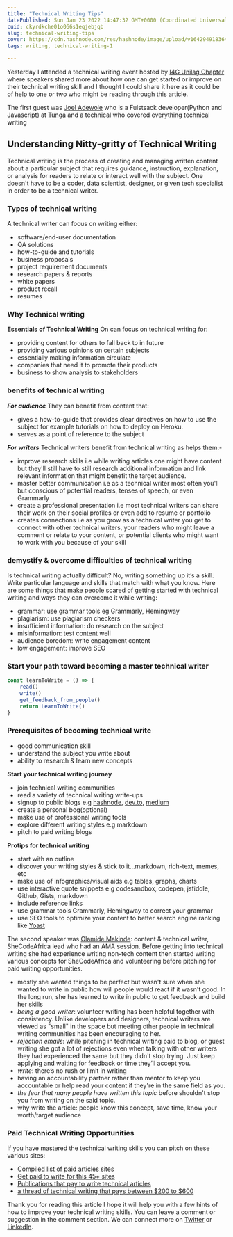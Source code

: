 ```yaml
---
title: "Technical Writing Tips"
datePublished: Sun Jan 23 2022 14:47:32 GMT+0000 (Coordinated Universal Time)
cuid: ckyrdkche01o066s1eqjebjqb
slug: technical-writing-tips
cover: https://cdn.hashnode.com/res/hashnode/image/upload/v1642949183646/h0HZMEQ2D.png
tags: writing, technical-writing-1

---
```


Yesterday I attended a technical writing event hosted by [I4G Unilag Chapter](https://twitter.com/I4GUNILAG) where speakers shared more about how one can get started or improve on their technical writing skill and I thought I could share it here as it could be of help to one or two who might be reading through this article.

The first guest was [Joel Adewole](https://twitter.com/wolz_codelife) who is a Fulstsack developer(Python and Javascript) at [Tunga](Tunga.io) and a technical who covered everything technical writing

## Understanding Nitty-gritty of Technical Writing
Technical writing is the process of creating and managing written content about a particular subject that requires guidance, instruction, explanation, or analysis for readers to relate or interact well with the subject. One doesn't have to be a coder, data scientist, designer, or given tech specialist in order to be a technical writer.

### Types of technical writing
A technical writer can focus on writing either:
- software/end-user documentation
- QA solutions
- how-to-guide and tutorials
- business proposals
- project requirement documents
- research papers & reports
- white papers
- product recall
- resumes

### Why Technical writing
**Essentials of Technical Writing**
On can focus on technical writing for:
- providing content for others to fall back to in future
- providing various opinions on certain subjects
- essentially making information circulate
- companies that need it to promote their products
- business to show analysis to stakeholders

### benefits of technical writing
***For audience***
They can benefit from content that:
- gives a how-to-guide that provides clear directives on how to use the subject for example tutorials on how to deploy on Heroku.
- serves as a point of reference to the subject

***For writers***
Technical writers benefit from technical writing as helps them:-
- improve research skills i.e while writing articles one might have content but they'll still have to still research additional information and link relevant information that might benefit the target audience. 
- master better communication i.e as a technical writer most often you'll but conscious of potential readers, tenses of speech, or even Grammarly 
- create a professional presentation i.e most technical writers can share their work on their social profiles or even add to resume or portfolio
- creates connections i.e as you grow as a technical writer you get to connect with other technical writers, your readers who might leave a comment or relate to your content, or potential clients who might want to work with you because of your skill

### demystify & overcome difficulties of technical writing
Is technical writing actually difficult? No, writing something up it’s a skill. Write particular language and skills that match with what you know. Here are some things that make people scared of getting started with technical writing and ways they can overcome it while writing:
- grammar: use grammar tools eg Grammarly, Hemingway
- plagiarism: use plagiarism checkers
- insufficient information: do research on the subject
- misinformation: test content well
- audience boredom: write engagement content
- low engagement: improve SEO

### Start your path toward becoming a master technical writer

```jsx
const learnToWrite = () => {
	read()
	write()
	get_feedback_from_people()
	return LearnToWrite()
}
```

### Prerequisites of becoming technical write 
- good communication skill
- understand the subject you write about
- ability to research & learn new concepts

**Start your technical writing journey**

- join technical writing communities
- read a variety of technical writing write-ups
- signup to public blogs e.g [hashnode](hashnode.com), [dev.to](dev.to), [medium](medium.com)
- create a personal bog(optional)
- make use of professional writing tools
- explore different writing styles e.g markdown
- pitch to paid writing blogs

**Protips for technical writing**

- start with an outline
- discover your writing styles & stick to it...markdown, rich-text, memes, etc
- make use of infographics/visual aids e.g tables, graphs, charts
- use interactive quote snippets e.g codesandbox, codepen, jsfiddle, Github, Gists, markdown
- include reference links
- use grammar tools Grammarly, Hemingway to correct your grammar
- use SEO tools to optimize your content to better search engine ranking like [Yoast](https://yoast.com/wordpress/plugins/seo/)

The second speaker was [Olamide Makinde](https://twitter.com/tiaraoluwanimi_): content & technical writer, SheCodeAfrica lead who had an AMA session. Before getting into technical writing she had experience writing non-tech content then started writing various concepts for SheCodeAfrica and volunteering before pitching for paid writing opportunities.

- mostly she wanted things to be perfect but wasn't sure when she wanted to write in public how will people would react if it wasn't good. In the long run, she has learned to write in public to get feedback and build her skills
- *being a good writer*: volunteer writing has been helpful together with consistency. Unlike developers and designers, technical writers are viewed as "small" in the space but meeting other people in technical writing communities has been encouraging to her.
- *rejection emails*: while pitching in technical writing paid to blog, or guest writing she got a lot of rejections even when talking with other writers they had experienced the same but they didn't stop trying. Just keep applying and waiting for feedback or time they’ll accept you.
- *write*: there’s no rush or limit in writing
- having an accountability partner rather than mentor to keep you accountable or help read your content if they're in the same field as you.
- *the fear that many people have written this topic* before shouldn't stop you from writing on the said topic.
- why write the article: people know this concept, save time, know your worth/target audience

### Paid Technical Writing Opportunities
If you have mastered the technical writing skills you can pitch on these various sites:
- [Compiled list of paid articles sites](https://github.com/malgamves/communitywriterprograms)
- [Get paid to write for this 45+ sites](https://blog.idrisolubisi.com/get-paid-to-write-for-these-45-websites)
- [Publications that pay to write technical articles](https://catalins.tech/websites-that-pay-you-to-write-technical-articles)
- [a thread of technical writing that pays between $200 to $600](https://twitter.com/The_GreatBonnie/status/1472265694121283594?s=20&t=B3sSWMJe8ZrWSoTSq7XVOQ)

Thank you for reading this article I hope it will help you with a few hints of how to improve your technical writing skills. You can leave a comment or suggestion in the comment section. We can connect more on [Twitter](https://twitter.com/SharonJebitok) or [LinkedIn](https://www.linkedin.com/in/sharon-jebitok/).